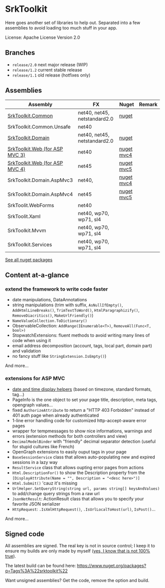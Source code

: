 
SrkToolkit
==========

Here goes another set of libraries to help out. Separated into a few assemblies to avoid loading too much stuff in your app.

License: Apache License Version 2.0


Branches
--------------------

- `release/2.0` next major release (WIP)
- `release/1.2` current stable release
- `release/1.1` old release (hotfixes only)



Assemblies
--------------------

| Assembly                                                 | FX                           | Nuget                                                     | Remark |
|----------------------------------------------------------|------------------------------|-----------------------------------------------------------|--------|
| [SrkToolkit.Common](Wiki/SrkToolkit.Common.md)           | net40, net45, netstandard2.0 | [nuget](https://www.nuget.org/packages/SrkToolkit.Common) |        |
| SrkToolkit.Common.Unsafe                                 | net40                        | |        |
| [SrkToolkit.Domain](Wiki/SrkToolkit.Domain.md)           | net40, net45, netstandard2.0 | [nuget](https://www.nuget.org/packages/SrkToolkit.Domain) |        |
| [SrkToolkit.Web (for ASP MVC 3)](Wiki/SrkToolkit.Web.md) | net40                        | [nuget mvc4](https://www.nuget.org/packages/SrkToolkit.Web.AspMvc4) |        |
| [SrkToolkit.Web (for ASP MVC 4)](Wiki/SrkToolkit.Web.md) | net45                        | [nuget mvc5](https://www.nuget.org/packages/SrkToolkit.Web.AspMvc5) |        |
| SrkToolkit.Domain.AspMvc3                                | net40,                       | [nuget mvc4](https://www.nuget.org/packages/SrkToolkit.Domain.AspMvc4) |        |
| SrkToolkit.Domain.AspMvc4                                | net45                        | [nuget mvc5](https://www.nuget.org/packages/SrkToolkit.Domain.AspMvc5) |        |
| SrkToolit.WebForms                                       | net40                        | |        |
| SrkToolit.Xaml                                           | net40, wp70, wp71, sl4       | |        |
| SrkToolkit.Mvvm                                          | net40, wp70, wp71, sl4       | |        |
| SrkToolkit.Services                                      | net40, wp70, wp71, sl4       | |        |

[See all nuget packages](https://www.nuget.org/packages?q=Tags%3A%22SrkToolkit%22)


Content at-a-glance
--------------------

### extend the framework to write code faster

  - date manipulations, DataAnnotations
  - string manipulations (trim with suffix, `AsNullIfEmpty()`, `AddHtmlLineBreaks()`, `TrimTextToWord()`, `HtmlParagraphizify()`, `RemoveDiacritics()`, `MakeUrlFriendly()`) 
  - `NameValueCollection.ToDictionary()`
  - ObservableCollection<T>: `AddRange(IEnumerable<T>)`, `RemoveAll(Func<T, bool>)`
  - StopwatchExtensions: fluent methods to avoid writing many lines of code when using it  
  - email address decomposition (account, tags, local part, domain part) and validation
  - no fancy stuff like `StringExtension.IsEmpty()`)

And more...

### extensions for ASP MVC
 
 - [date and time display helpers](Wiki/SrkToolkit.Web-HtmlHelpers.md) (based on timezone, standard formats, <time /> tag...)
 - PageInfo is the one object to set your page title, description, meta tags, opengraph values...
 - fixed `AuthorizeAttribute` to return a "HTTP 403 Forbidden" instead of 401 auth page when already authenticated
 - 1-line error handling code for customized http-accept-aware error pages
 - wrapper for tempmessages to show nice informations, warnings and errors (extension methods for both controllers and view)
 - `DecimalModelBinder` with "friendly" decimal separator detection (useful for stupid cultures like French)
 - OpenGraph extensions to easily ouput tags in your page
 - `BaseSessionService` class that allows auto-populating new and expired sessions in a lazy way
 - `ResultService` class that allows oupting error pages from actions
 - `Html.DescriptionFor()` to show the Description property from the `[DisplayAttribute(Name = "", Description = "<desc here>")]`
 - `Html.Submit()` 'cauz it's missing
 - `UrlHelper.SetQueryString(string url, params string[] keysAndValues)` to add/change query strings from a raw url
 - `JsonNetResult`: ActionResult class that allows you to specify your favorite JSON serializer
 - `HttpRequest`: `.IsXmlHttpRequest()`, `.IsUrlLocalToHost(url)`, `IsPost()`...

And more...

Signed code
--------------------

All assemblies are signed. The real key is not in source control; I keep it to ensure my builds are only made by myself ([yes, I know that is not 100% true][1]).

The latest build can be found here: https://www.nuget.org/packages?q=Tags%3A%22srktoolkit%22

Want unsigned assemblies? Get the code, remove the option and build.



[1]: http://ianpicknell.blogspot.fr/2010/02/tampering-with-strong-named-assembly.html
